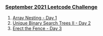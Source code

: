 ### [September 2021 Leetcode Challenge](https://leetcode.com/explore/featured/card/september-leetcoding-challenge-2021/)

1. [Array Nesting - Day 1](/_2021/_09_september2021/Day_01_565_Array_Nesting.java) 
2. [Unique Binary Search Trees II - Day 2](/_2021/_09_september2021/Day_02_95_Unique_Binary_Search_Trees_II.java) 
3. [Erect the Fence - Day 3](/_2021/_09_september2021/Day_03_587_Erect_the_Fence.java) 
